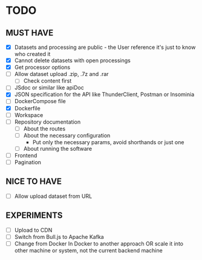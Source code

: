 # TODO

## MUST HAVE
- [X] Datasets and processing are public - the User reference it's just to know who created it
- [X] Cannot delete datasets with open processings
- [X] Get processor options
- [ ] Allow dataset upload .zip, .7z and .rar
  - [ ] Check content first
- [ ] JSdoc or similar like apiDoc
- [X] JSON specification for the API like ThunderClient, Postman or Insominia
- [ ] DockerCompose file
- [X] Dockerfile
- [ ] Workspace
- [ ] Repository documentation
  - [ ] About the routes
  - [ ] About the necessary configuration
    - Put only the necessary params, avoid shorthands or just one
  - [ ] About running the software
- [ ] Frontend
- [ ] Pagination

## NICE TO HAVE
- [ ] Allow upload dataset from URL

## EXPERIMENTS
- [ ] Upload to CDN
- [ ] Switch from Bull.js to Apache Kafka
- [ ] Change from Docker In Docker to another approach OR scale it into other machine or system, not the current backend machine

